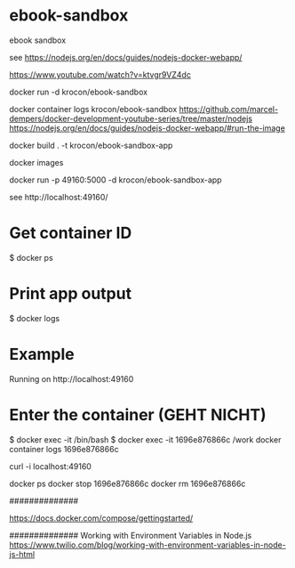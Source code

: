 # ebook-sandbox
ebook sandbox

see https://nodejs.org/en/docs/guides/nodejs-docker-webapp/

https://www.youtube.com/watch?v=ktvgr9VZ4dc


docker run -d krocon/ebook-sandbox

docker container logs  krocon/ebook-sandbox
https://github.com/marcel-dempers/docker-development-youtube-series/tree/master/nodejs
https://nodejs.org/en/docs/guides/nodejs-docker-webapp/#run-the-image

docker build . -t krocon/ebook-sandbox-app

docker images

docker run -p 49160:5000 -d krocon/ebook-sandbox-app

see http://localhost:49160/

# Get container ID
$ docker ps

# Print app output
$ docker logs <container id>

# Example
Running on http://localhost:49160

# Enter the container (GEHT NICHT)
$ docker exec -it <container id> /bin/bash
$ docker exec -it 1696e876866c /work
docker container logs 1696e876866c

curl -i localhost:49160

docker ps
docker stop 1696e876866c
docker rm  1696e876866c

##############

https://docs.docker.com/compose/gettingstarted/

##############
Working with Environment Variables in Node.js
https://www.twilio.com/blog/working-with-environment-variables-in-node-js-html